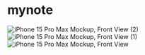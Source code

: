 # mynote
![iPhone 15 Pro Max Mockup, Front View (2)](https://github.com/user-attachments/assets/e05ccb29-7528-403a-9208-fe234e27e19c)
![iPhone 15 Pro Max Mockup, Front View (1)](https://github.com/user-attachments/assets/7d39385f-bfe0-4b15-9642-b6ae793ce91f)
![iPhone 15 Pro Max Mockup, Front View](https://github.com/user-attachments/assets/6c561285-13d5-425b-88b8-0a97166e233c)
